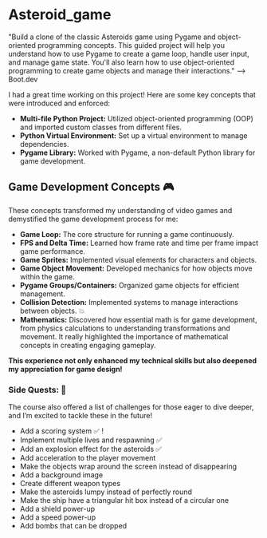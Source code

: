 # Asteroid_game

"Build a clone of the classic Asteroids game using Pygame and object-oriented programming concepts. This guided project will help you understand how to use Pygame to create a game loop, handle user input, and manage game state. You'll also learn how to use object-oriented programming to create game objects and manage their interactions." --> Boot.dev

I had a great time working on this project! Here are some key concepts that were introduced and enforced:

- **Multi-file Python Project:** Utilized object-oriented programming (OOP) and imported custom classes from different files.
- **Python Virtual Environment:** Set up a virtual environment to manage dependencies.
- **Pygame Library:** Worked with Pygame, a non-default Python library for game development.

## Game Development Concepts :video_game:

These concepts transformed my understanding of video games and demystified the game development process for me:

- **Game Loop:** The core structure for running a game continuously.
- **FPS and Delta Time:** Learned how frame rate and time per frame impact game performance.
- **Game Sprites:** Implemented visual elements for characters and objects.
- **Game Object Movement:** Developed mechanics for how objects move within the game.
- **Pygame Groups/Containers:** Organized game objects for efficient management.
- **Collision Detection:** Implemented systems to manage interactions between objects. :collision:
- **Mathematics:** Discovered how essential math is for game development, from physics calculations to understanding transformations and movement. It really highlighted the importance of mathematical concepts in creating engaging gameplay.

**This experience not only enhanced my technical skills but also deepened my appreciation for game design!**

### Side Quests: :metal:

The course also offered a list of challenges for those eager to dive deeper, and I’m excited to tackle these in the future!

- Add a scoring system :white_check_mark: !
- Implement multiple lives and respawning :white_check_mark:
- Add an explosion effect for the asteroids :white_check_mark:
- Add acceleration to the player movement
- Make the objects wrap around the screen instead of disappearing
- Add a background image
- Create different weapon types
- Make the asteroids lumpy instead of perfectly round
- Make the ship have a triangular hit box instead of a circular one
- Add a shield power-up
- Add a speed power-up
- Add bombs that can be dropped
